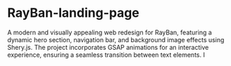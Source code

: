 # RayBan-landing-page
 A modern and visually appealing web redesign for RayBan, featuring a dynamic hero section, navigation bar, and background image effects using Shery.js. The project incorporates GSAP animations for an interactive experience, ensuring a seamless transition between text elements. I
